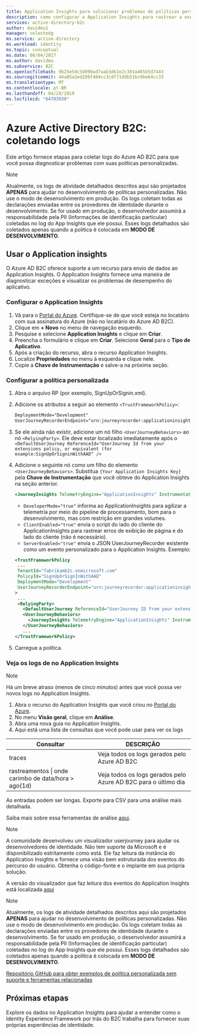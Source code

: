 ```yaml
---
title: Application Insights para solucionar problemas de políticas personalizadas no Azure Active Directory B2C | Microsoft Docs
description: como configurar o Application Insights para rastrear a execução de políticas personalizadas.
services: active-directory-b2c
author: davidmu1
manager: celestedg
ms.service: active-directory
ms.workload: identity
ms.topic: conceptual
ms.date: 08/04/2017
ms.author: davidmu
ms.subservice: B2C
ms.openlocfilehash: 9b25e5dc5d090ad7aab3d61e2c303a465b5d7443
ms.sourcegitcommit: 44a85a2ed288f484cc3cdf71d9b51bc0be64cc33
ms.translationtype: MT
ms.contentlocale: pt-BR
ms.lasthandoff: 04/28/2019
ms.locfileid: "64703930"
---
```

# <a name="azure-active-directory-b2c-collecting-logs"></a>Azure Active Directory B2C: coletando logs

Este artigo fornece etapas para coletar logs do Azure AD B2C para que você possa diagnosticar problemas com suas políticas personalizadas.

>[!NOTE]
>Atualmente, os logs de atividade detalhados descritos aqui são projetados **APENAS** para ajudar no desenvolvimento de políticas personalizadas. Não use o modo de desenvolvimento em produção.  Os logs coletam todas as declarações enviadas entre os provedores de identidade durante o desenvolvimento.  Se for usado em produção, o desenvolvedor assumirá a responsabilidade pela PII (Informações de identificação particular) coletadas no log do App Insights que ele possui.  Esses logs detalhados são coletados apenas quando a política é colocada em **MODO DE DESENVOLVIMENTO**.


## <a name="use-application-insights"></a>Usar o Application insights

O Azure AD B2C oferece suporte a um recurso para envio de dados ao Application Insights.  O Application Insights fornece uma maneira de diagnosticar exceções e visualizar os problemas de desempenho do aplicativo.

### <a name="setup-application-insights"></a>Configurar o Application Insights

1. Vá para o [Portal do Azure](https://portal.azure.com). Certifique-se de que você esteja no locatário com sua assinatura do Azure (não no locatário do Azure AD B2C).
1. Clique em **+ Novo** no menu de navegação esquerdo.
1. Pesquise e selecione **Application Insights** e clique em **Criar**.
1. Preencha o formulário e clique em **Criar**. Selecione **Geral** para o **Tipo de Aplicativo**.
1. Após a criação do recurso, abra o recurso Application Insights.
1. Localize **Propriedades** no menu à esquerda e clique nele.
1. Copie a **Chave de Instrumentação** e salve-a na próxima seção.

### <a name="set-up-the-custom-policy"></a>Configurar a política personalizada

1. Abra o arquivo RP (por exemplo, SignUpOrSignin.xml).
1. Adicione os atributos a seguir ao elemento `<TrustFrameworkPolicy>`:

   ```XML
   DeploymentMode="Development"
   UserJourneyRecorderEndpoint="urn:journeyrecorder:applicationinsights"
   ```

1. Se ele ainda não existir, adicione um nó filho `<UserJourneyBehaviors>` ao nó `<RelyingParty>`. Ele deve estar localizado imediatamente após o `<DefaultUserJourney ReferenceId="UserJourney Id from your extensions policy, or equivalent (for example:SignUpOrSigninWithAAD" />`
2. Adicione o seguinte nó como um filho do elemento `<UserJourneyBehaviors>`. Substitua `{Your Application Insights Key}` pela **Chave de Instrumentação** que você obteve do Application Insights na seção anterior.

   ```XML
   <JourneyInsights TelemetryEngine="ApplicationInsights" InstrumentationKey="{Your Application Insights Key}" DeveloperMode="true" ClientEnabled="false" ServerEnabled="true" TelemetryVersion="1.0.0" />
   ```

   * `DeveloperMode="true"` informa ao ApplicationInsights para agilizar a telemetria por meio do pipeline de processamento, bom para o desenvolvimento, mas com restrição em grandes volumes.
   * `ClientEnabled="true"` envia o script do lado do cliente do ApplicationInsights para rastrear erros de exibição de página e do lado do cliente (não é necessário).
   * `ServerEnabled="true"` envia o JSON UserJourneyRecorder existente como um evento personalizado para o Application Insights.
   Exemplo:

   ```XML
   <TrustFrameworkPolicy
    ...
    TenantId="fabrikamb2c.onmicrosoft.com"
    PolicyId="SignUpOrSignInWithAAD"
    DeploymentMode="Development"
    UserJourneyRecorderEndpoint="urn:journeyrecorder:applicationinsights"
   >
    ...
    <RelyingParty>
      <DefaultUserJourney ReferenceId="UserJourney ID from your extensions policy, or equivalent (for example: SignUpOrSigninWithAzureAD)" />
      <UserJourneyBehaviors>
        <JourneyInsights TelemetryEngine="ApplicationInsights" InstrumentationKey="{Your Application Insights Key}" DeveloperMode="true" ClientEnabled="false" ServerEnabled="true" TelemetryVersion="1.0.0" />
      </UserJourneyBehaviors>
      ...
   </TrustFrameworkPolicy>
   ```

3. Carregue a política.

### <a name="see-the-logs-in-application-insights"></a>Veja os logs de no Application Insights

>[!NOTE]
> Há um breve atraso (menos de cinco minutos) antes que você possa ver novos logs no Application Insights.

1. Abra o recurso do Application Insights que você criou no [Portal do Azure](https://portal.azure.com).
1. No menu **Visão geral**, clique em **Análise**.
1. Abra uma nova guia no Application Insights.
1. Aqui está uma lista de consultas que você pode usar para ver os logs

| Consultar | DESCRIÇÃO |
|---------------------|--------------------|
traces | Veja todos os logs gerados pelo Azure AD B2C |
rastreamentos \| onde carimbo de data/hora > ago(1d) | Veja todos os logs gerados pelo Azure AD B2C para o último dia

As entradas podem ser longas.  Exporte para CSV para uma análise mais detalhada.

Saiba mais sobre essa ferramentas de análise [aqui](https://docs.microsoft.com/azure/application-insights/app-insights-analytics).

>[!NOTE]
>A comunidade desenvolveu um visualizador userjourney para ajudar os desenvolvedores de identidade.  Não tem suporte da Microsoft e é disponibilizado estritamente como está.  Ele faz leitura da instância do Application Insights e fornece uma visão bem estruturada dos eventos do percurso do usuário.  Obtenha o código-fonte e o implante em sua própria solução.

A versão do visualizador que faz leitura dos eventos do Application Insights está localizada [aqui](https://github.com/Azure-Samples/active-directory-b2c-advanced-policies/tree/master/wingtipgamesb2c/src/WingTipUserJourneyPlayerWebApplication)

>[!NOTE]
>Atualmente, os logs de atividade detalhados descritos aqui são projetados **APENAS** para ajudar no desenvolvimento de políticas personalizadas. Não use o modo de desenvolvimento em produção.  Os logs coletam todas as declarações enviadas entre os provedores de identidade durante o desenvolvimento.  Se for usado em produção, o desenvolvedor assumirá a responsabilidade pela PII (Informações de identificação particular) coletadas no log do App Insights que ele possui.  Esses logs detalhados são coletados apenas quando a política é colocada em **MODO DE DESENVOLVIMENTO**.

[Repositório GitHub para obter exemplos de política personalizada sem suporte e ferramentas relacionadas](https://github.com/Azure-Samples/active-directory-b2c-advanced-policies)



## <a name="next-steps"></a>Próximas etapas

Explore os dados no Application Insights para ajudar a entender como o Identity Experience Framework por trás do B2C trabalha para fornecer suas próprias experiências de identidade.
